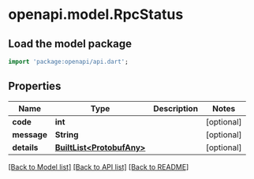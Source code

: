 # openapi.model.RpcStatus

## Load the model package
```dart
import 'package:openapi/api.dart';
```

## Properties
Name | Type | Description | Notes
------------ | ------------- | ------------- | -------------
**code** | **int** |  | [optional] 
**message** | **String** |  | [optional] 
**details** | [**BuiltList&lt;ProtobufAny&gt;**](ProtobufAny.md) |  | [optional] 

[[Back to Model list]](../README.md#documentation-for-models) [[Back to API list]](../README.md#documentation-for-api-endpoints) [[Back to README]](../README.md)


